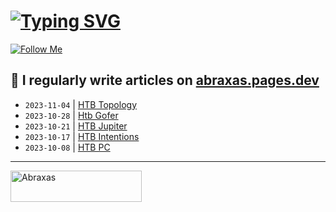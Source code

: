 # [![Typing SVG](https://readme-typing-svg.herokuapp.com?font=Fira+Code&size=30&duration=4000&pause=1000&width=520&lines=Hi+there%2C+I+am+Abraxas+%F0%9F%91%8B)](https://git.io/typing-svg)

[![Follow Me](https://img.shields.io/github/followers/AbraXa5?label=Follow&style=social)](https://github.com/AbraXa5)

<!--
Here are some ideas to get you started:

- 🔭 I’m currently working on ...
- 🌱 I’m currently learning ...
- 👯 I’m looking to collaborate on ...
- 🤔 I’m looking for help with ...
- 💬 Ask me about ...
- 📫 How to reach me: ...
- 😄 Pronouns: ...
- ⚡ Fun fact: ...
-->

## 📝 I regularly write articles on [abraxas.pages.dev](https://abraxas.pages.dev/)

<!-- BLOG-POST-LIST:START -->
- `2023-11-04` | [HTB Topology](https://4791ba6f.abraxas.pages.dev/blog/htb-topology/)  
- `2023-10-28` | [Htb Gofer](https://4791ba6f.abraxas.pages.dev/blog/htb-gofer/)  
- `2023-10-21` | [HTB Jupiter](https://4791ba6f.abraxas.pages.dev/blog/htb-jupiter/)  
- `2023-10-17` | [HTB Intentions](https://4791ba6f.abraxas.pages.dev/blog/htb-intentions/)  
- `2023-10-08` | [HTB PC](https://4791ba6f.abraxas.pages.dev/blog/htb-pc/)  

<!-- BLOG-POST-LIST:END -->

---

<p><a href="https://www.buymeacoffee.com/abr4xa5"> <img align="left" src="https://cdn.buymeacoffee.com/buttons/v2/default-yellow.png" height="50" width="210" alt="Abraxas" /></a></p><br><br
